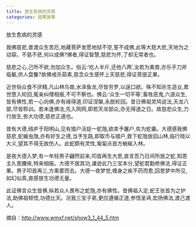 ```yaml
---
title: 放生愈病的灵感
categories: 因果故事
---
```


	   
放生愈病的灵感

我佛慈悲,普渡众生苦厄,地藏菩萨发愿地狱不空,誓不成佛,此等大慈大悲,天地为之动容。不慈不悲,何以成佛?佛者,得证智慧,慈悲为怀,了却无常者也。

慈悲之心,己所不欲,勿加众生。俗云:‘吃人半斤,还他八两’,汝若为禽兽,亦乐乎刀斧临躯,供人盘餮?故佛戒杀茹素,慈念众生感怀上天慈悲,得证菩提正果。

近世俗众食不厌精,凡山林鸟兽,水泽鱼龙,尽皆穷罗,以逞口欲。殊不知杀生造业,累世堕入轮回,冤亲纠缠相报,不可不察也。佛云:‘众生一切平等’,畜牲恶鬼,六道众生,皆有佛性,若一心向佛,亦有缘得道,印证涅槃,永脱轮回。昔日佛祖灵鸠说法,天龙八部,尽皆聆训。若未逢佛法,先入网网,即若天龙部众,亦无得道之日。故慈悲众生,力行放生,弥大功德,慈悲正道也。

昔有大德,结庐于阳明山,见有猎户活捉一蛇虺,欲卖予屠户,佐为蛇羹。大德感我佛慈悲,蛇蝎虫虺,亦有好生之德,当予生路,即取币与猎户,救下蛇虺放回山林,临行晓以大义,望其不得无故伤人。此蛇颇有灵性,匍匐点首方蜿蜒入林。

是夜大德入梦,有一年轻男子翩然前来,叩首再生大恩,直言吾乃日间所放之蛇,知恩主久患腰疾,特来相报。大德不居其功,谦逊此乃三宝本分,望蛇君勤修佛法,得证正果。男子叩首再三,方乘雾而去。大德一夜梦觉,缠身之疾不药而愈,回思梦中所见,如幻似真,直感放生功德无量。

此证佛言众生皆佛,纵若众人畏布之蛇虺,亦有佛性。昔佛祖入定,蛇王张首为之护法,助佛祖顿悟,功德比天。况我三宝子弟,更应遵循正道,参悟圣谛,宏扬佛法,渡己渡人。

摘自：http://www.wmxf.net/show3_1_44_5.htm